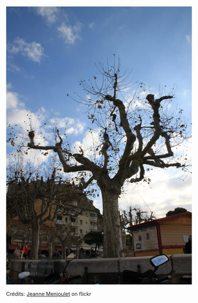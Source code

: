 ![Soren](/images/2022-10-25.jpg)

Crédits: [Jeanne Menjoulet](https://www.flickr.com/people/jmenj/) on flickr